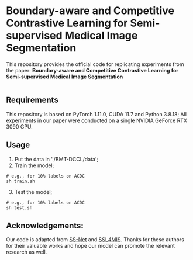 # Boundary-aware and Competitive Contrastive Learning for Semi-supervised Medical Image Segmentation

This repository provides the official code for replicating experiments from the paper: **Boundary-aware and Competitive Contrastive Learning for Semi-supervised Medical Image Segmentation**

![]()
## Requirements
This repository is based on PyTorch 1.11.0, CUDA 11.7 and Python 3.8.18; All experiments in our paper were conducted on a single NVIDIA GeForce RTX 3090 GPU.

## Usage
1. Put the data in './BMT-DCCL/data';
2. Train the model;

```
# e.g., for 10% labels on ACDC
sh train.sh
```
3. Test the model;
```
# e.g., for 10% labels on ACDC
sh test.sh
```
## Acknowledgements:
Our code is adapted from [SS-Net](https://github.com/ycwu1997/SS-Net) and [SSL4MIS](https://github.com/HiLab-git/SSL4MIS). Thanks for these authors for their valuable works and hope our model can promote the relevant research as well.

